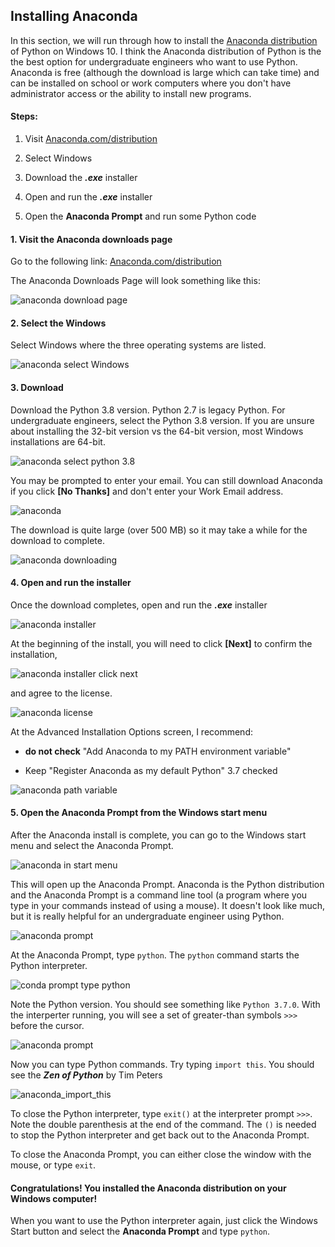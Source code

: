 ## Installing Anaconda

In this section, we will run through how to install the [Anaconda distribution](https://www.anaconda.com/what-is-anaconda/) of Python on Windows 10. I think the Anaconda distribution of Python is the the best option for undergraduate engineers who want to use Python. Anaconda is free (although the download is large which can take time) and can be installed on school or work computers where you don't have administrator access or the ability to install new programs.

#### Steps:

1. Visit [Anaconda.com/distribution](https://www.anaconda.com/distribution/)

2. Select Windows

3. Download the **_.exe_** installer

4. Open and run the **_.exe_** installer

5. Open the **Anaconda Prompt** and run some Python code

#### 1. Visit the Anaconda downloads page

Go to the following link: [Anaconda.com/distribution](https://www.anaconda.com/distribution/)

The Anaconda Downloads Page will look something like this:

![anaconda download page](images/anaconda_download_page.png)

#### 2. Select the Windows

Select Windows where the three operating systems are listed.

![anaconda select Windows](images/anaconda_select_windows.png)

#### 3. Download

Download the Python 3.8 version. Python 2.7 is legacy Python. For undergraduate engineers, select the Python 3.8 version. If you are unsure about installing the 32-bit version vs the 64-bit version, most Windows installations are 64-bit. 

![anaconda select python 3.8](images/anaconda_python3_or_python2.png)

You may be prompted to enter your email. You can still download Anaconda if you click **[No Thanks]** and don't enter your Work Email address.

![anaconda](images/anaconda_enter_email.png)

The download is quite large (over 500 MB) so it may take a while for the download to complete.

![anaconda downloading](images/anaconda_downloading.png)


#### 4. Open and run the installer

Once the download completes, open and run the **_.exe_** installer

![anaconda installer](images/anaconda_run_installer.png)

At the beginning of the install, you will need to click **[Next]** to confirm the installation,

![anaconda installer click next](images/anaconda_installer_click_next.png)

and agree to the license.

![anaconda license](images/anaconda_agree_to_license.png)

At the Advanced Installation Options screen, I recommend:

 * **do not check** "Add Anaconda to my PATH environment variable"

 * Keep "Register Anaconda as my default Python" 3.7 checked

![anaconda path variable](images/anaconda_path2.png)

#### 5. Open the Anaconda Prompt from the Windows start menu

After the Anaconda install is complete, you can go to the Windows start menu and select the Anaconda Prompt.

![anaconda in start menu](images/anaconda_from_start_menu.png)

This will open up the Anaconda Prompt. Anaconda is the Python distribution and the Anaconda Prompt is a command line tool (a program where you type in your commands instead of using a mouse). It doesn't look like much, but it is really helpful for an undergraduate engineer using Python.

![anaconda prompt](images/anaconda_window.png)

At the Anaconda Prompt, type ```python```. The ```python``` command starts the Python interpreter. 

![conda prompt type python](images/conda_prompt_type_python.png)

Note the Python version. You should see something like ```Python 3.7.0```.  With the interperter running, you will see a set of greater-than symbols ```>>>``` before the cursor. 

![anaconda prompt](images/conda_type_python.png)

Now you can type Python commands. Try typing ```import this```. You should see the **_Zen of Python_** by Tim Peters

![anaconda_import_this](images/conda_import_this_output.png)

To close the Python interpreter, type ```exit()``` at the interpreter prompt ```>>>```.  Note the double parenthesis at the end of the command. The ```()``` is needed to stop the Python interpreter and get back out to the Anaconda Prompt.

To close the Anaconda Prompt, you can either close the window with the mouse, or type ```exit```.
 
#### Congratulations! You installed the Anaconda distribution on your Windows computer!

When you want to use the Python interpreter again, just click the Windows Start button and select the **Anaconda Prompt** and type ```python```.

